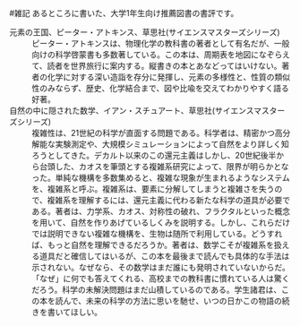 #雑記
あるところに書いた、大学1年生向け推薦図書の書評です。
<dl>
  <dt>元素の王国、ピーター・アトキンス、草思社(サイエンスマスターズシリーズ)</dt><dd>ピーター・アトキンスは、物理化学の教科書の著者として有名だが、一般向けの科学啓蒙書も多数著している。この本は、周期表を地図になぞらえて、読者を世界旅行に案内する。縦書きの本とあなどってはいけない。著者の化学に対する深い造詣を存分に発揮し、元素の多様性と、性質の類似性のみならず、歴史、化学結合まで、図や比喩を交えてわかりやすく語る好著。
</dd>
  <dt>自然の中に隠された数学、イアン・スチュアート、草思社(サイエンスマスターズシリーズ)</dt><dd>複雑性は、21世紀の科学が直面する問題である。科学者は、精密かつ高分解能な実験測定や、大規模シミュレーションによって自然をより詳しく知ろうとしてきた。デカルト以来のこの還元主義はしかし、20世紀後半から台頭した、カオスを筆頭とする複雑系研究によって、限界が明らかとなった。単純な機構を多数集めると、複雑な現象が生まれるようなシステムを、複雑系と呼ぶ。複雑系は、要素に分解してしまうと複雑さを失うので、複雑系を理解するには、還元主義に代わる新たな科学の道具が必要である。著者は、力学系、カオス、対称性の破れ、フラクタルといった概念を用いて、自然を作りあげているしくみを説明する。しかし、これらだけでは説明できない複雑な機構を、生物は随所で利用している。どうすれば、もっと自然を理解できるだろうか。著者は、数学こそが複雑系を扱える道具だと確信してはいるが、この本を最後まで読んでも具体的な手法は示されない。なぜなら、その数学はまだ誰にも発明されていないからだ。「なぜ」に何でも答えてくれる、高校までの教科書に慣れている人は驚くだろう。科学の未解決問題はまだ山積しているのである。学生諸君は、この本を読んで、未来の科学の方法に思いを馳せ、いつの日かこの物語の続きを書いてほしい。
</dd>
